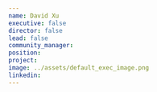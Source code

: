 ```yaml
---
name: David Xu
executive: false
director: false
lead: false
community_manager:   
position:  
project:  
image: ../assets/default_exec_image.png
linkedin: 
---
```

